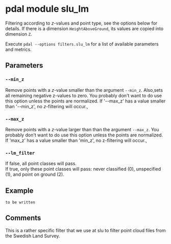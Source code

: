 # pdal module slu_lm

Filtering according to *z*-values and point type, see the options below for details. 
If there is a dimension `HeightAboveGround`, its values are copied into dimension `Z`. 

Execute `pdal --options filters.slu_lm` for a list of available parameters and metrics.


## Parameters

### `--min_z`
Remove points with a *z*-value smaller than the argument `--min_z`.
Also,sets all remaining negative z-values to zero. You probably don't want to do use this option unless the points are normalized. If '--max_z' has a value smaller than '--min_z', no *z*-filtering will occur.,

### `--max_z`
Remove points with a *z*-value larger than than the argument `--max_z`.
You probably don't want to do use this option unless the points are normalized. 
If 'max_z' has a value smaller than 'min_z', no z-filtering will occur.,

### `--lm_filter`
If false, all point classes will pass.  
If true, only these point classes will pass: 
never classified (0), unspecified (1), and point on ground (2). 


## Example

	to be written


## Comments
This is a rather specific filter that we use at slu to filter point cloud files from the Swedish Land Survey. 
